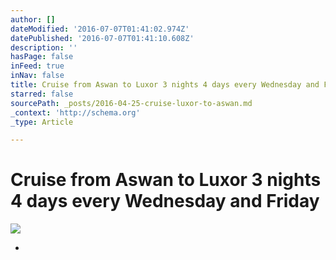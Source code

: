 ```yaml
---
author: []
dateModified: '2016-07-07T01:41:02.974Z'
datePublished: '2016-07-07T01:41:10.608Z'
description: ''
hasPage: false
inFeed: true
inNav: false
title: Cruise from Aswan to Luxor 3 nights 4 days every Wednesday and Friday
starred: false
sourcePath: _posts/2016-04-25-cruise-luxor-to-aswan.md
_context: 'http://schema.org'
_type: Article

---
```

# Cruise from Aswan to Luxor 3 nights 4 days every Wednesday and Friday
![](https://s3-us-west-2.amazonaws.com/the-grid-img/p/617004280b6a9f9b0dda1b6a0d1bc1752a1c5216.jpg)

*